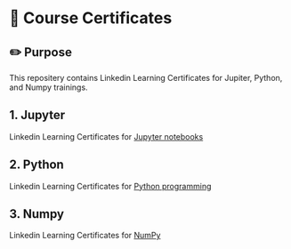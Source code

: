 # 📁 Course Certificates

## ✏️ Purpose
This repositery contains Linkedin Learning Certificates for Jupiter, Python, and Numpy trainings.

## 1. Jupyter
Linkedin Learning Certificates for [Jupyter notebooks](certificates/Jupyter.jpg)

## 2. Python
Linkedin Learning Certificates for [Python programming](certificates/Python.jpg)

## 3. Numpy
Linkedin Learning Certificates for [NumPy](certificates/Numpy.jpg)
